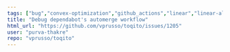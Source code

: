 ```yaml
---
tags: ["bug","convex-optimization","github_actions","linear","linear-algebra","matrix-analysis","non-quantum","nonlocal-game","physics","python","python-3","python3","quantum","quantum-computing","quantum-information","quantum-information-science","quantum-information-theory","quantum-physics","quantum-programming","quantum-programming-language","research","semidefinite-programming","unitaryhack"]
title: "Debug dependabot's automerge workflow"
html_url: "https://github.com/vprusso/toqito/issues/1205"
user: "purva-thakre"
repo: "vprusso/toqito"
---
```


